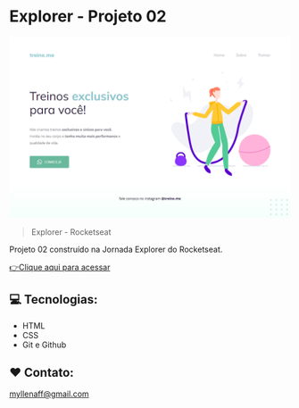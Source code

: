 # Explorer - Projeto 02

![preview](./.github/preview_projeto02.png)

> Explorer - Rocketseat

Projeto 02 construído na Jornada Explorer do Rocketseat.

[👉Clique aqui para acessar](https://myllenaff.github.io/projeto02/)

## 💻 Tecnologias:

- HTML
- CSS
- Git e Github

## ❤ Contato:

myllenaff@gmail.com